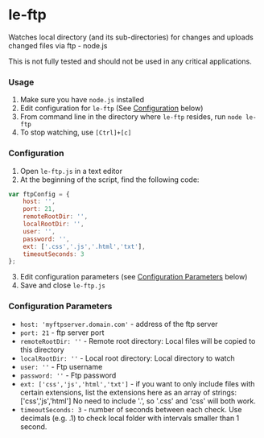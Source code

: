 # le-ftp
Watches local directory (and its sub-directories) for changes and uploads changed files via ftp - node.js

This is not fully tested and should not be used in any critical applications.

### Usage
1. Make sure you have `node.js` installed
2. Edit configuration for `le-ftp` (See [Configuration](#configuration) below)
3. From command line in the directory where `le-ftp` resides, run `node le-ftp`
4. To stop watching, use `[Ctrl]+[c]`

### Configuration
1. Open `le-ftp.js` in a text editor
2. At the beginning of the script, find the following code:
```javascript
var ftpConfig = {
	host: '',
	port: 21,
	remoteRootDir: '',
	localRootDir: '',
	user: '',
	password: '',
	ext: ['.css','.js','.html','txt'],
	timeoutSeconds: 3
};
```
3. Edit configuration parameters (see [Configuration Parameters](#configuration-parameters) below)
3. Save and close `le-ftp.js`


### Configuration Parameters
- `host: 'myftpserver.domain.com'` - address of the ftp server
-	`port: 21`  - ftp server port
- `remoteRootDir: ''` - Remote root directory: Local files will be copied to this directory
- `localRootDir: ''` - Local root directory: Local directory to watch
- `user: ''` - Ftp username
- `password: ''` - Ftp password
- `ext: ['css','js','html','txt']` - if you want to only include files with certain extensions,
  list the extensions here as an array of strings: ['css','js','html'] No need to include '.',
  so '.css' and 'css' will both work.
- `timeoutSeconds: 3` - number of seconds between each check. Use decimals (e.g. .1) to check
  local folder with intervals smaller than 1 second.
